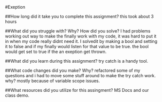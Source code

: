 #Exeption 

##How long did it take you to complete this assignment?
this took about 3 hours

##What did you struggle with? Why? How did you solve?
I had problems working out way to make the finally work with my code, it was hard to put it in when my code really didnt need it.
I solvedit by making a bool and setting it to false and if my finally would listen for that value to be true. the bool would get set to true if the an exeption get thrown. 

##What did you learn during this assignment?
try catch is a handy tool. 

##What code changes did you make? Why?
refactored some of my questions and i had to move some stuff around to make the try catch work. 
why? mostly because of variable scope issues. 

##What resources did you utilize for this assingment?
MS Docs and our class demo. 

